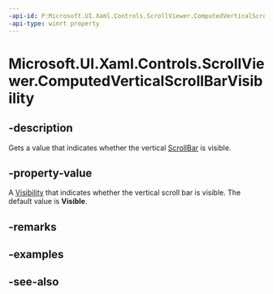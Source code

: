 ```yaml
---
-api-id: P:Microsoft.UI.Xaml.Controls.ScrollViewer.ComputedVerticalScrollBarVisibility
-api-type: winrt property
---
```


<!-- Property syntax
public Windows.UI.Xaml.Visibility ComputedVerticalScrollBarVisibility { get; }
-->

# Microsoft.UI.Xaml.Controls.ScrollViewer.ComputedVerticalScrollBarVisibility

## -description
Gets a value that indicates whether the vertical [ScrollBar](../microsoft.ui.xaml.controls.primitives/scrollbar.md) is visible.

## -property-value
A [Visibility](../microsoft.ui.xaml/visibility.md) that indicates whether the vertical scroll bar is visible. The default value is **Visible**.

## -remarks

## -examples

## -see-also
